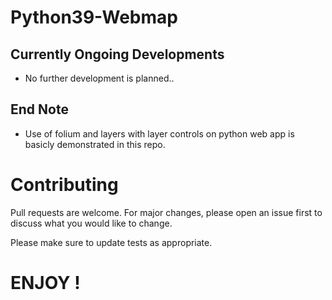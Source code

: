 # Python39-Webmap


## Currently Ongoing Developments
- No further development is planned..


## End Note
- Use of folium and layers with layer controls on python web app is basicly demonstrated in this repo.


# Contributing
Pull requests are welcome. For major changes, please open an issue first to discuss what you would like to change.

Please make sure to update tests as appropriate.

# ENJOY !

